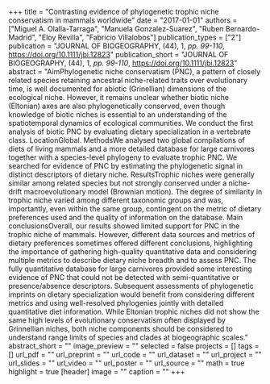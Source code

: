 +++
title = "Contrasting evidence of phylogenetic trophic niche conservatism in mammals worldwide"
date = "2017-01-01"
authors = ["Miguel A. Olalla-Tarraga", "Manuela Gonzalez-Suarez", "Ruben Bernardo-Madrid", "Eloy Revilla", "Fabricio Villalobos"]
publication_types = ["2"]
publication = "JOURNAL OF BIOGEOGRAPHY, (44), 1, _pp. 99-110_, https://doi.org/10.1111/jbi.12823"
publication_short = "JOURNAL OF BIOGEOGRAPHY, (44), 1, _pp. 99-110_, https://doi.org/10.1111/jbi.12823"
abstract = "AimPhylogenetic niche conservatism (PNC), a pattern of closely related species retaining ancestral niche-related traits over evolutionary time, is well documented for abiotic (Grinellian) dimensions of the ecological niche. However, it remains unclear whether biotic niche (Eltonian) axes are also phylogenetically conserved, even though knowledge of biotic niches is essential to an understanding of the spatiotemporal dynamics of ecological communities. We conduct the first analysis of biotic PNC by evaluating dietary specialization in a vertebrate class. LocationGlobal. MethodsWe analysed two global compilations of diets of living mammals and a more detailed database for large carnivores together with a species-level phylogeny to evaluate trophic PNC. We searched for evidence of PNC by estimating the phylogenetic signal in distinct descriptors of dietary niche. ResultsTrophic niches were generally similar among related species but not strongly conserved under a niche-drift macroevolutionary model (Brownian motion). The degree of similarity in trophic niche varied among different taxonomic groups and was, importantly, even within the same group, contingent on the metric of dietary preferences used and the quality of information on the database. Main conclusionsOverall, our results showed limited support for PNC in the trophic niche of mammals. However, different data sources and metrics of dietary preferences sometimes offered different conclusions, highlighting the importance of gathering high-quality quantitative data and considering multiple metrics to describe dietary niche breadth and to assess PNC. The fully quantitative database for large carnivores provided some interesting evidence of PNC that could not be detected with semi-quantitative or presence/absence descriptors. Subsequent assessments of phylogenetic imprints on dietary specialization would benefit from considering different metrics and using well-resolved phylogenies jointly with detailed quantitative diet information. While Eltonian trophic niches did not show the same high levels of evolutionary conservatism often displayed by Grinnellian niches, both niche components should be considered to understand range limits of species and clades at biogeographic scales."
abstract_short = ""
image_preview = ""
selected = false
projects = []
tags = []
url_pdf = ""
url_preprint = ""
url_code = ""
url_dataset = ""
url_project = ""
url_slides = ""
url_video = ""
url_poster = ""
url_source = ""
math = true
highlight = true
[header]
image = ""
caption = ""
+++
